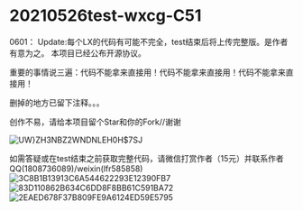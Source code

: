 # 20210526test-wxcg-C51
0601： Update:每个LX的代码有可能不完全，test结束后将上传完整版。是作者有意为之。
本项目已经公布开源协议。

重要的事情说三遍：代码不能拿来直接用！代码不能拿来直接用！代码不能拿来直接用！

删掉的地方已留下注释。。。

创作不易，请给本项目留个Star和你的Fork//谢谢

![UW}ZH3NBZ2WNDNLEH0H$7SJ](https://user-images.githubusercontent.com/83332148/120326281-252a6200-c31b-11eb-9cd3-1df3a3d5777b.png)

如需答疑或在test结束之前获取完整代码，请微信打赏作者（15元）并联系作者QQ(1808736089)/weixin(lfr585858)
![3C8B1B13913C6A544622293E12390FB7](https://user-images.githubusercontent.com/83332148/120326113-f2806980-c31a-11eb-9941-d45e77139223.jpg)
![83D110862B634C6DD8F8BB61C591BA72](https://user-images.githubusercontent.com/83332148/120326140-fa400e00-c31a-11eb-988b-e7cf20ba5dae.jpg)
![2EAED678F37B809FE9A6124ED59E5795](https://user-images.githubusercontent.com/83332148/120326150-fdd39500-c31a-11eb-944e-7b07b676f960.jpg)



